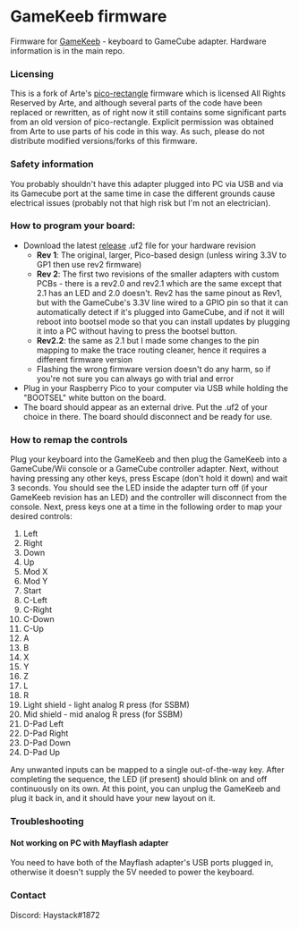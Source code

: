 # GameKeeb firmware

Firmware for [GameKeeb](https://github.com/JonnyHaystack/GameKeeb) - keyboard to
GameCube adapter. Hardware information is in the main repo.

### Licensing

This is a fork of Arte's
[pico-rectangle](https://github.com/JulienBernard3383279/pico-rectangle)
firmware which is licensed All Rights Reserved by Arte, and although several parts of the code have been replaced or rewritten, as of right now it still contains some significant parts from an old version of pico-rectangle. Explicit permission was obtained from Arte to use parts of his code in this way. As such, please do not distribute modified versions/forks of this firmware.

### Safety information

You probably shouldn't have this adapter plugged into PC via USB and via its
Gamecube port at the same time in case the different grounds cause electrical
issues (probably not that high risk but I'm not an electrician).

### How to program your board:

- Download the latest [release](https://github.com/JonnyHaystack/GameKeeb-firmware/releases) .uf2 file for your hardware revision
  - **Rev 1**: The original, larger, Pico-based design (unless wiring 3.3V to GP1 then use rev2 firmware)
  - **Rev 2**: The first two revisions of the smaller adapters with custom PCBs - there is a rev2.0 and rev2.1 which are the same except that 2.1 has an LED and 2.0 doesn't. Rev2 has the same pinout as Rev1, but with the GameCube's 3.3V line wired to a GPIO pin so that it can automatically detect if it's plugged into GameCube, and if not it will reboot into bootsel mode so that you can install updates by plugging it into a PC without having to press the bootsel button.
  - **Rev2.2**: the same as 2.1 but I made some changes to the pin mapping to make the trace routing cleaner, hence it requires a different firmware version
  - Flashing the wrong firmware version doesn't do any harm, so if you're not sure you can always go with trial and error
- Plug in your Raspberry Pico to your computer via USB while holding the "BOOTSEL" white button on the board.
- The board should appear as an external drive. Put the .uf2 of your choice in there. The board should disconnect and be ready for use.

### How to remap the controls

Plug your keyboard into the GameKeeb and then plug the GameKeeb into a GameCube/Wii console or a GameCube controller adapter. Next, without having pressing any other keys, press Escape (don't hold it down) and wait 3 seconds. You should see the LED inside the adapter turn off (if your GameKeeb revision has an LED) and the controller will disconnect from the console. Next, press keys one at a time in the following order to map your desired controls:

1. Left
2. Right
3. Down
4. Up
5. Mod X
6. Mod Y
7. Start
8. C-Left
9. C-Right
10. C-Down
11. C-Up
12. A
13. B
14. X
15. Y
16. Z
17. L
18. R
19. Light shield - light analog R press (for SSBM)
20. Mid shield - mid analog R press (for SSBM)
21. D-Pad Left
22. D-Pad Right
23. D-Pad Down
24. D-Pad Up

Any unwanted inputs can be mapped to a single out-of-the-way key. After completing the sequence, the LED (if present) should blink on and off continuously on its own. At this point, you can unplug the GameKeeb and plug it back in, and it should have your new layout on it.

### Troubleshooting

#### Not working on PC with Mayflash adapter

You need to have both of the Mayflash adapter's USB ports plugged in, otherwise
it doesn't supply the 5V needed to power the keyboard.

### Contact

Discord: Haystack#1872
